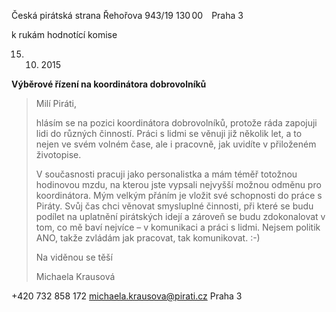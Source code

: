 Česká pirátská strana
Řehořova 943/19
130 00 Praha 3

k rukám hodnotící komise

15. 10. 2015 

**Výběrové řízení na koordinátora dobrovolníků**


> Milí Piráti,
> 
> hlásím se na pozici koordinátora dobrovolníků, protože ráda zapojuji lidi do různých činností. Práci s lidmi se věnuji již několik let, a to nejen ve svém volném čase, ale i pracovně, jak uvidíte v přiloženém životopise. 
> 
> V současnosti pracuji jako personalistka a mám téměř totožnou hodinovou mzdu, na kterou jste vypsali nejvyšší možnou odměnu pro koordinátora. Mým velkým přáním je vložit své schopnosti do práce s Piráty. Svůj čas chci věnovat smysluplné činnosti, při které se budu podílet na uplatnění pirátských idejí a zároveň se budu zdokonalovat v tom, co mě baví nejvíce –  v komunikaci a práci s lidmi. Nejsem politik ANO, takže zvládám jak pracovat, tak komunikovat. :-)
> 
> 
> Na viděnou se těší 
> 
> 
> Michaela Krausová

+420 732 858 172
michaela.krausova@pirati.cz
Praha 3